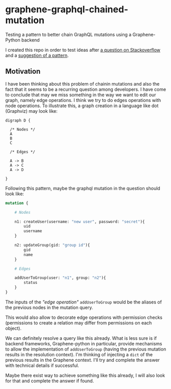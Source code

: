 # graphene-graphql-chained-mutation
Testing a pattern to better chain GraphQL mutations using a Graphene-Python backend

I created this repo in order to test ideas after [a question on Stackoverflow](https://stackoverflow.com/questions/61340137/graphene-graphql-how-to-chain-mutations) and a [suggestion of a pattern](https://stackoverflow.com/a/61364567).

## Motivation

I have been thinking about this problem of chainin mutations and also the fact that it seems to be a recurring question among developers. I have come to conclude that may we miss something in the way we want to edit our graph, namely edge operations. I think we try to do edges operations with node operations. To illustrate this, a graph creation in a language like dot (Graphviz) may look like:

```graphviz
digraph D {

  /* Nodes */
  A 
  B
  C

  /* Edges */

  A -> B
  A -> C
  A -> D

}
```

Following this pattern, maybe the graphql mutation in the question should look like:

```graphql
mutation {

    # Nodes

    n1: createUser(username: "new user", password: "secret"){
        uid
        username
    }

    n2: updateGroup(gid: "group id"){
        gid
        name
    }

    # Edges

    addUserToGroup(user: "n1", group: "n2"){
        status
    }
}
```

The inputs of the _"edge operation"_ `addUserToGroup` would be the aliases of the previous nodes in the mutation query.

This would also allow to decorate edge operations with permission checks (permissions to create a relation may differ from permissions on each object).

We can definitely resolve a query like this already. What is less sure is if backend frameworks, Graphene-python in particular, provide mechanisms to allow the implementation of `addUserToGroup` (having the previous mutation results in the resolution context). I'm thinking of injecting a `dict` of the previous results in the Graphene context. I'll try and complete the answer with technical details if successful.

Maybe there exist way to achieve something like this already, I will also look for that and complete the answer if found.
